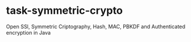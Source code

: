 # task-symmetric-crypto
Open SSl, Symmetric Criptography, Hash, MAC, PBKDF and Authenticated encryption in Java
